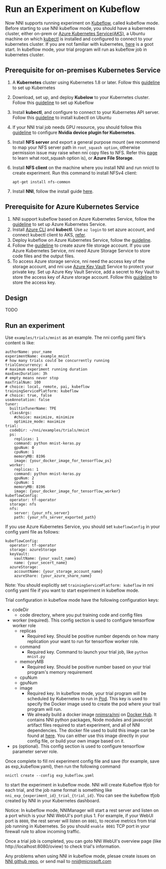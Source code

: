 **Run an Experiment on Kubeflow**
===
Now NNI supports running experiment on [Kubeflow](https://github.com/kubeflow/kubeflow), called kubeflow mode. Before starting to use NNI kubeflow mode, you should have a kubernetes cluster, either on-prem or [Azure Kubernetes Service(AKS)](https://azure.microsoft.com/en-us/services/kubernetes-service/), a Ubuntu machine on which [kubectl](https://kubernetes.io/docs/tasks/tools/install-kubectl/) is installed and configured to connect to your kubernetes cluster. If you are not familiar with kubernetes, [here](https://kubernetes.io/docs/tutorials/kubernetes-basics/) is a goot start. In kubeflow mode, your trial program will run as kubeflow job in kubernetes cluster. 

## Prerequisite for on-premises Kubernetes Service
1. A **Kubernetes** cluster using Kubernetes 1.8 or later. Follow this [guideline](https://kubernetes.io/docs/setup/) to set up Kubernetes
2. Download, set up, and deploy **Kubelow** to your Kubernetes cluster. Follow this [guideline](https://www.kubeflow.org/docs/started/getting-started/) to set up Kubeflow
3. Install **kubectl**, and configure to connect to your Kubernetes API server. Follow this [guideline](https://kubernetes.io/docs/tasks/tools/install-kubectl/) to install kubectl on Ubuntu
4. If your NNI trial job needs GPU resource, you should follow this [guideline](https://github.com/NVIDIA/k8s-device-plugin) to configure **Nvidia device plugin for Kubernetes**.
5. Install **NFS server** and export a general purpose mount (we recommend to map your NFS server path in `root_squash option`, otherwise permission issue may raise when nni copy files to NFS. Refer this [page](https://linux.die.net/man/5/exports) to learn what root_squash option is), or **Azure File Storage**. 
6. Install **NFS client** on the machine where you install NNI and run nnictl to create experiment. Run this command to install NFSv4 client:
    ```
    apt-get install nfs-common 
    ```     

7. Install **NNI**, follow the install guide [here](GetStarted.md).

## Prerequisite for Azure Kubernetes Service
1. NNI support kubeflow based on Azure Kubernetes Service, follow the [guideline](https://azure.microsoft.com/en-us/services/kubernetes-service/) to set up Azure Kubernetes Service.
2. Install [Azure CLI](https://docs.microsoft.com/en-us/cli/azure/install-azure-cli?view=azure-cli-latest) and __kubectl__.  Use `az login` to set azure account, and connect kubectl client to AKS, [refer](https://docs.microsoft.com/en-us/azure/aks/kubernetes-walkthrough#connect-to-the-cluster).
3. Deploy kubeflow on Azure Kubernetes Service, follow the [guideline](https://www.kubeflow.org/docs/started/getting-started/).
4. Follow the [guideline](https://docs.microsoft.com/en-us/azure/storage/common/storage-quickstart-create-account?tabs=portal) to create azure file storage account. If you use Azure Kubernetes Service, nni need Azure Storage Service to store code files and the output files.
5. To access Azure storage service, nni need the access key of the storage account, and nni use [Azure Key Vault](https://azure.microsoft.com/en-us/services/key-vault/) Service to protect your private key. Set up Azure Key Vault Service, add a secret to Key Vault to store the access key of Azure storage account. Follow this [guideline](https://docs.microsoft.com/en-us/azure/key-vault/quick-create-cli) to store the access key.

## Design 
TODO

## Run an experiment
Use `examples/trials/mnist` as an example. The nni config yaml file's content is like: 
```
authorName: your_name
experimentName: example_mnist
# how many trials could be concurrently running
trialConcurrency: 4
# maximum experiment running duration
maxExecDuration: 3h
# empty means never stop
maxTrialNum: 100
# choice: local, remote, pai, kubeflow
trainingServicePlatform: kubeflow
# choice: true, false  
useAnnotation: false
tuner:
  builtinTunerName: TPE
  classArgs:
    #choice: maximize, minimize
    optimize_mode: maximize
trial:
  codeDir: ~/nni/examples/trials/mnist
  ps:
    replicas: 1 
    command: python mnist-keras.py    
    gpuNum: 0
    cpuNum: 1
    memoryMB: 8196
    image: {your_docker_image_for_tensorflow_ps}
  worker:
    replicas: 1 
    command: python mnist-keras.py    
    gpuNum: 2
    cpuNum: 1
    memoryMB: 8196
    image: {your_docker_image_for_tensorflow_worker}
kubeflowConfig:
  operator: tf-operator
  storage: nfs
  nfs:
    server: {your_nfs_server}
    path: {your_nfs_server_exported_path}
```
If you use Azure Kubernetes Service, you should  set `kubeflowConfig` in your config yaml file as follows:
```
kubeflowConfig:
  operator: tf-operator
  storage: azureStorage
  keyVault:
    vaultName: {your_vault_name}
    name: {your_secert_name}
  azureStorage:
    accountName: {your_storage_account_name}
    azureShare: {your_azure_share_name}
```

Note: You should explicitly set `trainingServicePlatform: kubeflow` in nni config yaml file if you want to start experiment in kubeflow mode. 

Trial configuration in kubeflow mode have the following configuration keys:
* codeDir
    * code directory, where you put training code and config files
* worker (required). This config section is used to configure tensorflow worker role
    * replicas
        * Required key. Should be positive number depends on how many replication your want to run for tensorflow worker role.
    * command
        * Required key. Command to launch your trial job, like ```python mnist.py```
    * memoryMB
        * Required key. Should be positive number based on your trial program's memory requirement
    * cpuNum
    * gpuNum
    * image
        * Required key. In kubeflow mode, your trial program will be scheduled by Kubernetes to run in [Pod](https://kubernetes.io/docs/concepts/workloads/pods/pod/). This key is used to specify the Docker image used to create the pod where your trail program will run. 
        * We already build a docker image [nnimsra/nni](https://hub.docker.com/r/msranni/nni/) on [Docker Hub](https://hub.docker.com/). It contains NNI python packages, Node modules and javascript artifact files required to start experiment, and all of NNI dependencies. The docker file used to build this image can be found at [here](../deployment/Dockerfile.build.base). You can either use this image directly in your config file, or build your own image based on it.
* ps (optional). This config section is used to configure tensorflow parameter server role.

Once complete to fill nni experiment config file and save (for example, save as exp_kubeflow.yaml), then run the following command
```
nnictl create --config exp_kubeflow.yaml
```
to start the experiment in kubeflow mode. NNI will create Kubeflow tfjob for each trial, and the job name format is something like `nni_exp_{experiment_id}_trial_{trial_id}`. 
You can see the kubeflow tfjob created by NNI in your Kubernetes dashboard. 

Notice: In kubeflow mode, NNIManager will start a rest server and listen on a port which is your NNI WebUI's port plus 1. For example, if your WebUI port is `8080`, the rest server will listen on `8081`, to receive metrics from trial job running in Kubernetes. So you should `enable 8081` TCP port in your firewall rule to allow incoming traffic. 

Once a trial job is completed, you can goto NNI WebUI's overview page (like http://localhost:8080/oview) to check trial's information. 

Any problems when using NNI in kubeflow mode, plesae create issues on [NNI github repo](https://github.com/Microsoft/nni), or send mail to nni@microsoft.com

